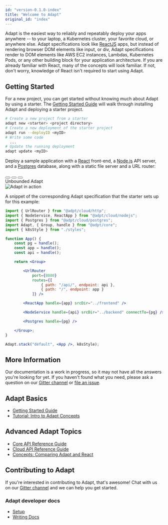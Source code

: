 ```yaml
---
id: "version-0.1.0-index"
title: "Welcome to Adapt"
original_id: "index"
---
```

<!-- DOCTOC SKIP -->

Adapt is the easiest way to reliably and repeatably deploy your apps anywhere -- to your laptop, a Kubernetes cluster, your favorite cloud, or anywhere else. Adapt specifications look like [ReactJS](https://reactjs.org) apps, but instead of rendering browser DOM elements like input, or div, Adapt specifications render to DOM elements like AWS EC2 instances, Lambdas, Kubernetes Pods, or any other building block for your application architecture.  If you are already familiar with React, many of the concepts will look familiar. If not, don't worry, knowledge of React isn't required to start using Adapt.

## Getting Started
For a new project, you can get started without knowing much about Adapt by using a starter.  The [Getting Started Guide](https://adaptjs.org/docs/getting_started) will walk through installing Adapt and deploying a starter project.
```bash
# Create a new project from a starter
adapt new <starter> <project directory>
# Create a new deployment of the starter project
adapt run --deployID <myID>
# Write some code
  ...
# Update the running deployment
adapt update <myID>
```

Deploy a sample application with a [React](https://reactjs.org) front-end, a [Node.js](https://nodejs.org) API server, and a [Postgres](https://postgresql.org) database, along with a static file server and a URL router:

<div class="term term-demo center-block">
    <div class="term-header">
        <button class="term-header-button term-header-button-close"></button>
        <button class="term-header-button term-header-button-minimize"></button>
        <button class="term-header-button term-header-button-expand"></button>
        <div class="term-header-title">
            <span>Unbounded Adapt</span>
        </div>
    </div>
    <div class="term-content">
        <!-- NOTE: Workaround for docusaurus not re-writing URLs in HTML blocks
          -- is to use an absolute path, but this will always be the "next"
          -- version of the image.
          -->
        <img src="https://adaptjs.org/docs/assets/getting_started/adapt-demo-scaled.gif" alt="Adapt in action">
    </div>
</div>


A snippet of the corresponding Adapt specification that the starter sets up for this example:
```jsx
import { UrlRouter } from "@adpt/cloud/http";
import { NodeService, ReactApp } from "@adpt/cloud/nodejs";
import { Postgres } from "@adpt/cloud/postgres";
import Adapt, { Group, handle } from "@adpt/core";
import { k8sStyle } from "./styles";

function App() {
    const pg = handle();
    const app = handle();
    const api = handle();

    return <Group>

        <UrlRouter
            port={8080}
            routes={[
                { path: "/api/", endpoint: api },
                { path: "/", endpoint: app }
            ]} />

        <ReactApp handle={app} srcDir="../frontend" />

        <NodeService handle={api} srcDir="../backend" connectTo={pg} />

        <Postgres handle={pg} />

    </Group>;
}

Adapt.stack("default", <App />, k8sStyle);
```

## More Information

Our documentation is a work in progress, so it may not have all the answers you're looking for yet.
If you haven't found what you need, please ask a question on our [Gitter channel](https://gitter.im/UnboundedSystems/Adapt) or [file an issue](https://gitlab.com/unboundedsystems/adapt/issues).

## Adapt Basics
- [Getting Started Guide](getting_started/index.md)
- [Tutorial: Intro to Adapt Concepts](tutorial_concepts/index.md)

## Advanced Adapt Topics
- [Core API Reference Guide](api/core/index.md)
- [Cloud API Reference Guide](api/cloud/index.md)
- [Concepts: Comparing Adapt and React](comparing_react/index.md)

## Contributing to Adapt

If you're interested in contributing to Adapt, that's awesome!
Chat with us on our [Gitter channel](https://gitter.im/UnboundedSystems/Adapt) and we can help you get started.

### Adapt developer docs
- [Setup](developer/setup.md)
- [Writing Docs](developer/writing_docs.md)
